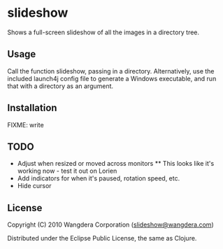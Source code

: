 # slideshow

Shows a full-screen slideshow of all the images in a directory tree. 

## Usage

Call the function slideshow, passing in a directory. Alternatively,
use the included launch4j config file to generate a Windows
executable, and run that with a directory as an argument. 

## Installation

FIXME: write

## TODO

* Adjust when resized or moved across monitors
** This looks like it's working now - test it out on Lorien
* Add indicators for when it's paused, rotation speed, etc.
* Hide cursor

## License

Copyright (C) 2010 Wangdera Corporation (slideshow@wangdera.com)

Distributed under the Eclipse Public License, the same as Clojure.
